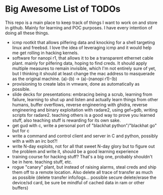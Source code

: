 # Big Awesome List of TODOs 

This repo is a main place to keep track of things I want to work on and store in github. Mainly for learning and POC purposes. I have every intention of doing all these things.

* icmp rootkit that allows pilfering data and knocking for a shell targeting linux and freebsd. I love the idea of leveraging icmp and it would help me get rolling in hacking kernels.
* software for nanopi r1, that allows it to be a transparent ethernet cable plant. mainly for pilfering data, hoping to find creds. It should apply multiple measures to remain invisible, which I'm not entirely sure of yet, but I thinking it should at least change the mac address to masquerade as the original machine. (a)-(b) -> (a)-(nanopi r1)-(b)
* provisioning to create labs in vmware, done as automatically as possible.
* slide decks for presentations: embracing being a scrub, learning from failure, learning to shut up and listen and actually learn things from other humans, buffer overflows, reverse engineering with ghidra, reverse engineering and binary exploitation with radare2, using gef+gdb, writing scripts for radare2. teaching others is a good way to prove you learned stuff, also teaching stuff is rewarding for its own sake.
* get gud with c, write a personal port of "blackhat python"/"blackhat go" but for c
* write a command and control client and server in C and python, possibly with a with an irc bot?! 
* write N-day exploits, not for all that sweet N-day glory but to figure out the problem and write it, should be a good learning experience
* training course for hacking stuff? That's a big one, probably shouldn't be in here. teaching stuff, etc.
* rogue "canary" plant, but instead of raising alarms, steal creds and ship them off to a remote location. Also delete all trace of transfer as much as possible (delete transfer info/logs... possible secure delete/erase the device/sd card, be sure be mindful of cached data in ram or other buffers)
